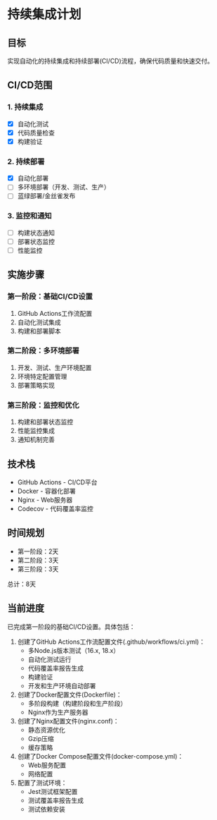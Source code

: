 # 持续集成计划

## 目标
实现自动化的持续集成和持续部署(CI/CD)流程，确保代码质量和快速交付。

## CI/CD范围

### 1. 持续集成
- [x] 自动化测试
- [x] 代码质量检查
- [x] 构建验证

### 2. 持续部署
- [x] 自动化部署
- [ ] 多环境部署（开发、测试、生产）
- [ ] 蓝绿部署/金丝雀发布

### 3. 监控和通知
- [ ] 构建状态通知
- [ ] 部署状态监控
- [ ] 性能监控

## 实施步骤

### 第一阶段：基础CI/CD设置
1. GitHub Actions工作流配置
2. 自动化测试集成
3. 构建和部署脚本

### 第二阶段：多环境部署
1. 开发、测试、生产环境配置
2. 环境特定配置管理
3. 部署策略实现

### 第三阶段：监控和优化
1. 构建和部署状态监控
2. 性能监控集成
3. 通知机制完善

## 技术栈
- GitHub Actions - CI/CD平台
- Docker - 容器化部署
- Nginx - Web服务器
- Codecov - 代码覆盖率监控

## 时间规划
- 第一阶段：2天
- 第二阶段：3天
- 第三阶段：3天

总计：8天

## 当前进度
已完成第一阶段的基础CI/CD设置。具体包括：
1. 创建了GitHub Actions工作流配置文件(.github/workflows/ci.yml)：
   - 多Node.js版本测试（16.x, 18.x）
   - 自动化测试运行
   - 代码覆盖率报告生成
   - 构建验证
   - 开发和生产环境自动部署
2. 创建了Docker配置文件(Dockerfile)：
   - 多阶段构建（构建阶段和生产阶段）
   - Nginx作为生产服务器
3. 创建了Nginx配置文件(nginx.conf)：
   - 静态资源优化
   - Gzip压缩
   - 缓存策略
4. 创建了Docker Compose配置文件(docker-compose.yml)：
   - Web服务配置
   - 网络配置
5. 配置了测试环境：
   - Jest测试框架配置
   - 测试覆盖率报告生成
   - 测试依赖安装